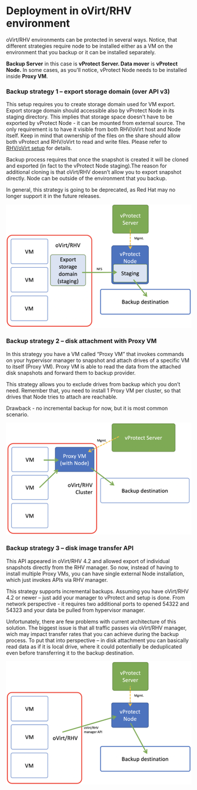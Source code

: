 # Deployment in oVirt/RHV environment

oVirt/RHV environments can be protected in several ways. Notice, that different strategies require node to be installed either as a VM on the environment that you backup or it can be installed separately.

**Backup Server** in this case is **vProtect Server. Data mover** is **vProtect Node.** In some cases, as you'll notice, vProtect Node needs to be installed inside **Proxy VM**.

### Backup strategy 1 – export storage domain \(over API v3\)

This setup requires you to create storage domain used for VM export. Export storage domain should accessible also by vProtect Node in its staging directory. This implies that storage space doesn't have to be exported by vProtect Node - it can be mounted from external source. The only requirement is to have it visible from both RHV/oVirt host and Node itself. Keep in mind that ownership of the files on the share should allow both vProtect and RHV/oVirt to read and write files. Please refer to [RHV/oVirt setup](../initial_config/virtualization-platforms/setup_rhv.md) for details.

Backup process requires that once the snapshot is created it will be cloned and exported \(in fact to the vProtect Node staging\).The reason for additional cloning is that oVirt/RHV doesn’t allow you to export snapshot directly. Node can be outside of the environment that you backup.

In general, this strategy is going to be deprecated, as Red Hat may no longer support it in the future releases.

![](../.gitbook/assets/rhv-export_storage_domain.png)

### Backup strategy 2 – disk attachment with Proxy VM

In this strategy you have a VM called “Proxy VM” that invokes commands on your hypervisor manager to snapshot and attach drives of a specific VM to itself \(Proxy VM\). Proxy VM is able to read the data from the attached disk snapshots and forward them to backup provider.

This strategy allows you to exclude drives from backup which you don’t need. Remember that, you need to install 1 Proxy VM per cluster, so that drives that Node tries to attach are reachable.

Drawback - no incremental backup for now, but it is most common scenario.

![](../.gitbook/assets/rhv-disk_attachment.png)

### Backup strategy 3 – disk image transfer API

This API appeared in oVirt/RHV 4.2 and allowed export of individual snapshots directly from the RHV manager. So now, instead of having to install multiple Proxy VMs, you can have single external Node installation, which just invokes APIs via RHV manager.

This strategy supports incremental backups. Assuming you have oVirt/RHV 4.2 or newer – just add your manager to vProtect and setup is done. From network perspective - it requires two additional ports to opened 54322 and 54323 and your data be pulled from hypervisor manager.

Unfortunately, there are few problems with current architecture of this solution. The biggest issue is that all traffic passes via oVirt/RHV manager, wich may impact transfer rates that you can achieve during the backup process. To put that into perspective – in disk attachment you can basically read data as if it is local drive, where it could potentially be deduplicated even before transferring it to the backup destination.

![](../.gitbook/assets/rhv-disk_image_transfer.png)

### 

